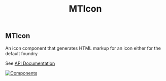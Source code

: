 ﻿---
uid: C.MTIcon
title: MTIcon
---
## MTIcon

An icon component that generates HTML markup for an icon either for the default foundry

See [API Documentation](~/api/BlazorMdc.MTIcon.html)

[![Components](https://img.shields.io/static/v1?label=Components&message=Plus&color=red)](~/articles/PlusComponents.html)
